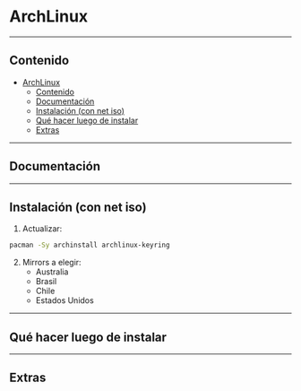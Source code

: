 # ArchLinux
-----------

## Contenido
- [ArchLinux](#archlinux)
  - [Contenido](#contenido)
  - [Documentación](#documentación)
  - [Instalación (con net iso)](#instalación-con-net-iso)
  - [Qué hacer luego de instalar](#qué-hacer-luego-de-instalar)
  - [Extras](#extras)

----------------
## Documentación

--------------
## Instalación (con net iso)

1. Actualizar:
```sh
pacman -Sy archinstall archlinux-keyring
```

2. Mirrors a elegir:
     - Australia
     - Brasil
     - Chile
     - Estados Unidos



------------------------------
## Qué hacer luego de instalar

---------
## Extras
